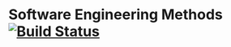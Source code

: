 # Software Engineering Methods [![Build Status](https://travis-ci.com/Adam-Riddell/SEM.svg?branch=main)](https://travis-ci.com/Adam-Riddell/SEM)

